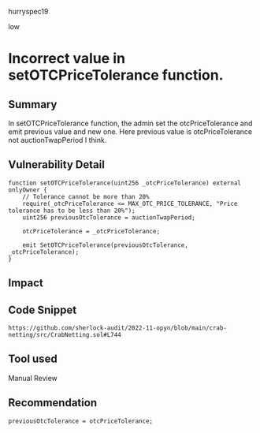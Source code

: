 hurryspec19

low

# Incorrect value in setOTCPriceTolerance function.

## Summary

In setOTCPriceTolerance function, the admin set the otcPriceTolerance and emit previous value and new one. Here previous value is otcPriceTolerance not auctionTwapPeriod I think.

## Vulnerability Detail

    function setOTCPriceTolerance(uint256 _otcPriceTolerance) external onlyOwner {
        // Tolerance cannot be more than 20%
        require(_otcPriceTolerance <= MAX_OTC_PRICE_TOLERANCE, "Price tolerance has to be less than 20%");
        uint256 previousOtcTolerance = auctionTwapPeriod;

        otcPriceTolerance = _otcPriceTolerance;

        emit SetOTCPriceTolerance(previousOtcTolerance, _otcPriceTolerance);
    }    
## Impact

## Code Snippet
    https://github.com/sherlock-audit/2022-11-opyn/blob/main/crab-netting/src/CrabNetting.sol#L744
## Tool used

Manual Review

## Recommendation

    previousOtcTolerance = otcPriceTolerance;